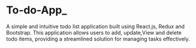 # To-do-App_
A simple and intuitive todo list application built using React.js, Redux and Bootstrap. This application allows users to add, update,View and delete todo items, providing a streamlined solution for managing tasks effectively.
